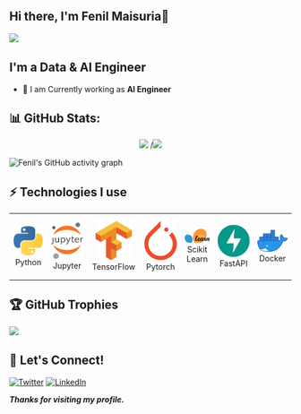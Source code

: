 ## Hi there, I'm Fenil Maisuria👋
  ![](https://komarev.com/ghpvc/?username=fenilmaisuria&style=flat-square)
  
## I'm a Data & AI Engineer
  * 🔭 I am Currently working as **AI Engineer**
  
## 📊 GitHub Stats:
<p align="center">
  <img height=340 src="https://github-readme-stats.vercel.app/api?username=fenilmaisuria&show=reviews,discussions_started,discussions_answered,prs_merged,prs_merged_percentage&show_icons=true"/>
  /<img height=340 src="https://github-readme-stats.vercel.app/api/top-langs?username=fenilmaisuria&layout=pie&langs_count=8&card_width=310"/> 
</p>

![Fenil's GitHub activity graph](https://github-readme-activity-graph.vercel.app/graph?username=fenilmaisuria&bg_color=ffffff&color=ff047d&line=9e4c98&point=403d3d&area=true&hide_border=true)

## ⚡ Technologies I use 

<div align="center">
<table align="center">
    <tr>
        <td align="center" width="140" height="112.43">
            <img src="./assets/icons/python.jpeg" width="65px"/>
            <br /> Python
        </td>
        <td align="center" width="140" height="112.43">
            <img src="./assets/icons/jupyter.png" width="65px"/>
            <br /> Jupyter
        </td>
        <td align="center" width="140" height="112.43">
            <img src="./assets/icons/tensorflow.png" width="65px"/>
            <br /> TensorFlow
        </td>
        <td align="center" width="140" height="112.43">
            <img src="./assets/icons/pytorch.png" width="65px"/>
            <br /> Pytorch
        </td>
        <td align="center" width="140" height="112.43">
            <img src="./assets/icons/scikitlearn.png" width="65px"/>
            <br /> Scikit Learn
        </td>
        <td align="center" width="140" height="112.43">
            <img src="./assets/icons/fastapi.png" width="65px"/>
            <br /> FastAPI
        </td>
        <td align="center" width="140" height="112.43">
            <img src="./assets/icons/docker.png" width="65px"/>
            <br /> Docker
        </td>
    </tr>
</table>
</div>

## 🏆 GitHub Trophies
![](https://github-profile-trophy.vercel.app/?username=fenilmaisuria&theme=onedark&no-frame=false&no-bg=true&margin-w=4)

## 🤗 Let's Connect!
<a href="https://twitter.com/fenilmaisuria" target="_blank"><img alt="Twitter" src="https://img.shields.io/badge/twitter-%231DA1F2.svg?&style=for-the-badge&logo=twitter&logoColor=white" /></a>
<a href="https://www.linkedin.com/in/fenilmaisuria" target="_blank"><img alt="LinkedIn" src="https://img.shields.io/badge/linkedin-%230077B5.svg?&style=for-the-badge&logo=linkedin&logoColor=white" /></a>



***Thanks for visiting my profile.***
